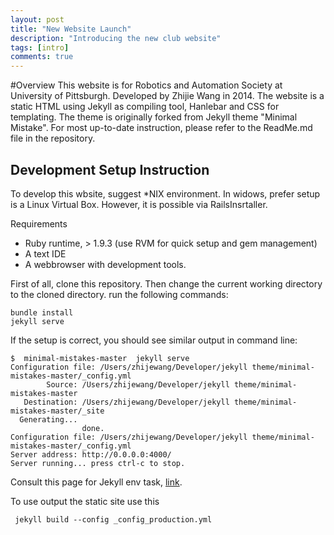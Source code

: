 ```yaml
---
layout: post
title: "New Website Launch"
description: "Introducing the new club website"
tags: [intro]
comments: true
---
```


#Overview
This website is for Robotics and Automation Society at University of Pittsburgh. Developed by Zhijie Wang in 2014. The website is a static HTML using Jekyll as compiling tool, Hanlebar and CSS for templating. The theme is originally forked from Jekyll theme "Minimal Mistake".
For most up-to-date instruction, please refer to the ReadMe.md file in the repository.
## Development Setup Instruction
To develop this wbsite, suggest *NIX environment. In widows, prefer setup is a Linux Virtual Box. However, it is possible via RailsInsrtaller.

Requirements

* Ruby runtime, > 1.9.3 (use RVM for quick setup and gem management)
* A text IDE
* A webbrowser with development tools.

First of all, clone this repository. Then change the current working directory to the cloned directory. run the following commands:

    bundle install
    jekyll serve


If the setup is correct, you should see similar output in command line:


    $  minimal-mistakes-master  jekyll serve
    Configuration file: /Users/zhijewang/Developer/jekyll theme/minimal-mistakes-master/_config.yml
            Source: /Users/zhijewang/Developer/jekyll theme/minimal-mistakes-master
       Destination: /Users/zhijewang/Developer/jekyll theme/minimal-mistakes-master/_site
      Generating...
                    done.
    Configuration file: /Users/zhijewang/Developer/jekyll theme/minimal-mistakes-master/_config.yml
    Server address: http://0.0.0.0:4000/
    Server running... press ctrl-c to stop.

Consult this page for Jekyll env task, [link](http://metaskills.net/2013/09/02/jekyll-tips-and-tricks/).

To use output the static site use this

`` jekyll build --config _config_production.yml``